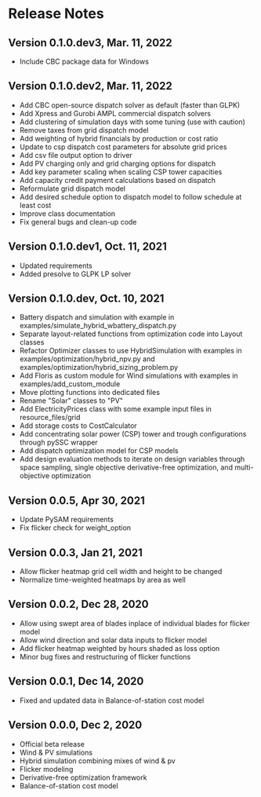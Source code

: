 # Release Notes

## Version 0.1.0.dev3, Mar. 11, 2022
* Include CBC package data for Windows

## Version 0.1.0.dev2, Mar. 11, 2022
* Add CBC open-source dispatch solver as default (faster than GLPK)
* Add Xpress and Gurobi AMPL commercial dispatch solvers
* Add clustering of simulation days with some tuning (use with caution)
* Remove taxes from grid dispatch model
* Add weighting of hybrid financials by production or cost ratio
* Update to csp dispatch cost parameters for absolute grid prices
* Add csv file output option to driver
* Add PV charging only and grid charging options for dispatch
* Add key parameter scaling when scaling CSP tower capacities
* Add capacity credit payment calculations based on dispatch
* Reformulate grid dispatch model
* Add desired schedule option to dispatch model to follow schedule at least cost
* Improve class documentation
* Fix general bugs and clean-up code

## Version 0.1.0.dev1, Oct. 11, 2021
* Updated requirements
* Added presolve to GLPK LP solver

## Version 0.1.0.dev, Oct. 10, 2021
* Battery dispatch and simulation with example in examples/simulate_hybrid_wbattery_dispatch.py 
* Separate layout-related functions from optimization code into Layout classes
* Refactor Optimizer classes to use HybridSimulation with examples in examples/optimization/hybrid_npv.py and examples/optimization/hybrid_sizing_problem.py
* Add Floris as custom module for Wind simulations with examples in examples/add_custom_module
* Move plotting functions into dedicated files
* Rename "Solar" classes to "PV"
* Add ElectricityPrices class with some example input files in resource_files/grid
* Add storage costs to CostCalculator
* Add concentrating solar power (CSP) tower and trough configurations through pySSC wrapper
* Add dispatch optimization model for CSP models
* Add design evaluation methods to iterate on design variables through space sampling, single objective derivative-free optimization, and multi-objective optimization

## Version 0.0.5, Apr 30, 2021
* Update PySAM requirements
* Fix flicker check for weight_option

## Version 0.0.3, Jan 21, 2021
* Allow flicker heatmap grid cell width and height to be changed
* Normalize time-weighted heatmaps by area as well

## Version 0.0.2, Dec 28, 2020
* Allow using swept area of blades inplace of individual blades for flicker model
* Allow wind direction and solar data inputs to flicker model
* Add flicker heatmap weighted by hours shaded as loss option
* Minor bug fixes and restructuring of flicker functions

## Version 0.0.1, Dec 14, 2020
* Fixed and updated data in Balance-of-station cost model

## Version 0.0.0, Dec 2, 2020
* Official beta release
* Wind & PV simulations
* Hybrid simulation combining mixes of wind & pv
* Flicker modeling
* Derivative-free optimization framework
* Balance-of-station cost model 